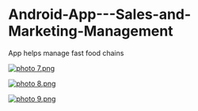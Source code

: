 # Android-App---Sales-and-Marketing-Management
App helps manage fast food chains

<a href="http://s1146.photobucket.com/user/pianolossy/media/Image%20Sale%20and%20Marketing%20Project/7.png.html" target="_blank"><img src="http://i1146.photobucket.com/albums/o535/pianolossy/Image%20Sale%20and%20Marketing%20Project/7.png" border="0" alt=" photo 7.png"/></a>

<a href="http://s1146.photobucket.com/user/pianolossy/media/Image%20Sale%20and%20Marketing%20Project/8.png.html" target="_blank"><img src="http://i1146.photobucket.com/albums/o535/pianolossy/Image%20Sale%20and%20Marketing%20Project/8.png" border="0" alt=" photo 8.png"/></a>

<a href="http://s1146.photobucket.com/user/pianolossy/media/Image%20Sale%20and%20Marketing%20Project/9.png.html" target="_blank"><img src="http://i1146.photobucket.com/albums/o535/pianolossy/Image%20Sale%20and%20Marketing%20Project/9.png" border="0" alt=" photo 9.png"/></a>
